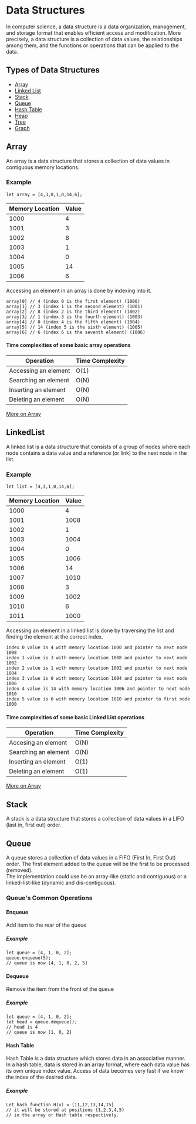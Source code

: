 # Data Structures
In computer science, a data structure is a data organization, management, and storage format that enables efficient access and modification. More precisely, a data structure is a collection of data values, the relationships among them, and the functions or operations that can be applied to the data.

## Types of Data Structures
- [Array](#array)
- [Linked List](#linkedlist)
- [Stack](#stack)
- [Queue](#queue)
- [Hash Table](#hashtable)
- [Heap](#heap)
- [Tree](#tree)
- [Graph](#graph)

## Array
An array is a data structure that stores a collection of data values in contiguous memory locations.

### Example
```
let array = [4,3,8,1,0,14,6];
```

| Memory Location | Value |
|-----------------|-------|
| 1000             | 4     |
| 1001             | 3     |
| 1002             | 8     |
| 1003             | 1     |
| 1004             | 0     |
| 1005             | 14    |
| 1006             | 6     |

Accessing an element in an array is done by indexing into it.
```
array[0] // 4 (index 0 is the first element) (1000)
array[1] // 3 (index 1 is the second element) (1001)
array[2] // 8 (index 2 is the third element) (1002)
array[3] // 1 (index 3 is the fourth element) (1003)
array[4] // 0 (index 4 is the fifth element) (1004)
array[5] // 14 (index 5 is the sixth element) (1005)
array[6] // 6 (index 6 is the seventh element) (1006)
```

#### Time complexities of some basic array operations

| Operation | Time Complexity |
|-----------------|-------|
| Accessing an element             | O(1)     |
| Searching an element           | O(N)     |
| Inserting an element             | O(N)     |
| Deleting an element             | O(N)     |

[More on Array](Array.md)


## LinkedList
A linked list is a data structure that consists of a group of nodes where each node contains a data value and a reference (or link) to the next node in the list.

### Example
```
let list = [4,3,1,0,14,6];
```

| Memory Location | Value |
|-----------------|-------|
| 1000             | 4     |
| 1001             | 1008  |
| 1002             | 1     |
| 1003             | 1004  |
| 1004             | 0     |
| 1005             | 1006  |
| 1006             | 14    |
| 1007             | 1010  |
| 1008             | 3     |
| 1009             | 1002  |
| 1010             | 6     |
| 1011             | 1000  |

Accessing an element in a linked list is done by traversing the list and finding the element at the correct index.
```
index 0 value is 4 with memory location 1000 and pointer to next node 1008
index 1 value is 3 with memory location 1008 and pointer to next node 1002
index 2 value is 1 with memory location 1002 and pointer to next node 1004
index 3 value is 0 with memory location 1004 and pointer to next node 1006
index 4 value is 14 with memory location 1006 and pointer to next node 1010
index 5 value is 6 with memory location 1010 and pointer to first node 1000
```

#### Time complexities of some basic Linked List operations

| Operation | Time Complexity |
|-----------------|-------|
| Accesing an element             | O(N)     |
| Searching an element           | O(N)     |
| Inserting an element             | O(1)     |
| Deleting an element             | O(1)     |


[More on Array](LinkedList.md)


## Stack
A stack is a data structure that stores a collection of data values in a LIFO (last in, first out) order.

## Queue
A queue stores a collection of data values in a FIFO (First In, First Out) order. The first element added to the queue will be the first to be processed (removed).\
The implementation could use be an array-like (static and contiguous) or a linked-list-like (dynamic and dis-contiguous).
### Queue's Common Operations
#### Enqueue
Add item to the rear of the queue
##### Example
```
let queue = [4, 1, 0, 2];
queue.enqueue(5);
// queue is now [4, 1, 0, 2, 5]
```
#### Dequeue
Remove the item from the front of the queue
##### Example

```
let queue = [4, 1, 0, 2];
let head = queue.dequeue();
// head is 4
// queue is now [1, 0, 2]
```

#### Hash Table

Hash Table is a data structure which stores data in an associative manner. In a hash table, data is stored in an array format, where each data value has its own unique index value. Access of data becomes very fast if we know the index of the desired data.

##### Example 

```
Let hash function H(x) = [11,12,13,14,15]
// it will be stored at positions {1,2,3,4,5}
// in the array or Hash table respectively.

```
